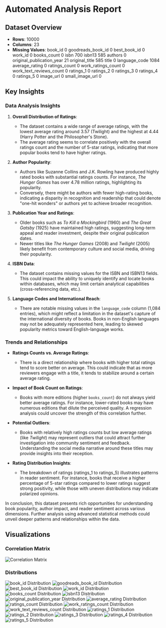 
# Automated Analysis Report

## Dataset Overview
- **Rows**: 10000
- **Columns**: 23
- **Missing Values**:
book_id                         0
goodreads_book_id               0
best_book_id                    0
work_id                         0
books_count                     0
isbn                          700
isbn13                        585
authors                         0
original_publication_year      21
original_title                585
title                           0
language_code                1084
average_rating                  0
ratings_count                   0
work_ratings_count              0
work_text_reviews_count         0
ratings_1                       0
ratings_2                       0
ratings_3                       0
ratings_4                       0
ratings_5                       0
image_url                       0
small_image_url                 0

## Key Insights
### Data Analysis Insights

1. **Overall Distribution of Ratings**:
   - The dataset contains a wide range of average ratings, with the lowest average rating around 3.57 (Twilight) and the highest at 4.44 (Harry Potter and the Philosopher's Stone). 
   - The average rating seems to correlate positively with the overall ratings count and the number of 5-star ratings, indicating that more popular books tend to have higher ratings.

2. **Author Popularity**:
   - Authors like Suzanne Collins and J.K. Rowling have produced highly rated books with substantial ratings counts. For instance, *The Hunger Games* has over 4.78 million ratings, highlighting its popularity.
   - Conversely, there might be authors with fewer high-rating books, indicating a disparity in recognition and readership that could denote "one-hit wonders" or authors yet to achieve broader recognition.

3. **Publication Year and Ratings**:
   - Older books such as *To Kill a Mockingbird* (1960) and *The Great Gatsby* (1925) have maintained high ratings, suggesting long-term appeal and reader investment, despite their original publication dates. 
   - Newer titles like *The Hunger Games* (2008) and *Twilight* (2005) likely benefit from contemporary culture and social media, driving their popularity.

4. **ISBN Data**:
   - The dataset contains missing values for the ISBN and ISBN13 fields. This could impact the ability to uniquely identify and locate books within databases, which may limit certain analytical capabilities (cross-referencing data, etc.).

5. **Language Codes and International Reach**:
   - There are notable missing values in the `language_code` column (1,084 entries), which might reflect a limitation in the dataset's capture of the international diversity of books. Books in non-English languages may not be adequately represented here, leading to skewed popularity metrics toward English-language works.

### Trends and Relationships

- **Ratings Counts vs. Average Ratings**:
  - There is a direct relationship where books with higher total ratings tend to score better on average. This could indicate that as more reviewers engage with a title, it tends to stabilize around a certain average rating. 

- **Impact of Book Count on Ratings**:
  - Books with more editions (higher `books_count`) do not always yield better average ratings. For instance, lower-rated books may have numerous editions that dilute the perceived quality. A regression analysis could uncover the strength of this correlation further.

- **Potential Outliers**:
  - Books with relatively high ratings counts but low average ratings (like *Twilight*) may represent outliers that could attract further investigation into community sentiment and feedback. Understanding the social media narrative around these titles may provide insights into their reception.

- **Rating Distribution Insights**:
  - The breakdown of ratings (ratings_1 to ratings_5) illustrates patterns in reader sentiment. For instance, books that receive a higher percentage of 5-star ratings compared to lower ratings suggest strong positivity, while those with uneven distributions may indicate polarized opinions.

In conclusion, this dataset presents rich opportunities for understanding book popularity, author impact, and reader sentiment across various dimensions. Further analysis using advanced statistical methods could unveil deeper patterns and relationships within the data.

## Visualizations
### Correlation Matrix
![Correlation Matrix](correlation_matrix.png)

### Distributions
![book_id Distribution](book_id_distribution.png)
![goodreads_book_id Distribution](goodreads_book_id_distribution.png)
![best_book_id Distribution](best_book_id_distribution.png)
![work_id Distribution](work_id_distribution.png)
![books_count Distribution](books_count_distribution.png)
![isbn13 Distribution](isbn13_distribution.png)
![original_publication_year Distribution](original_publication_year_distribution.png)
![average_rating Distribution](average_rating_distribution.png)
![ratings_count Distribution](ratings_count_distribution.png)
![work_ratings_count Distribution](work_ratings_count_distribution.png)
![work_text_reviews_count Distribution](work_text_reviews_count_distribution.png)
![ratings_1 Distribution](ratings_1_distribution.png)
![ratings_2 Distribution](ratings_2_distribution.png)
![ratings_3 Distribution](ratings_3_distribution.png)
![ratings_4 Distribution](ratings_4_distribution.png)
![ratings_5 Distribution](ratings_5_distribution.png)
